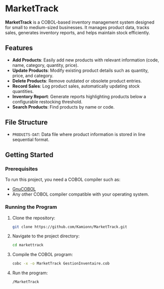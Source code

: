 # MarketTrack

**MarketTrack** is a COBOL-based inventory management system designed for small to medium-sized businesses. It manages product data, tracks sales, generates inventory reports, and helps maintain stock efficiently.

## Features

- **Add Products**: Easily add new products with relevant information (code, name, category, quantity, price).
- **Update Products**: Modify existing product details such as quantity, price, and category.
- **Delete Products**: Remove outdated or obsolete product entries.
- **Record Sales**: Log product sales, automatically updating stock quantities.
- **Inventory Report**: Generate reports highlighting products below a configurable restocking threshold.
- **Search Products**: Find products by name or code.

## File Structure

- `PRODUITS-DAT`: Data file where product information is stored in line sequential format.

## Getting Started

### Prerequisites

To run this project, you need a COBOL compiler such as:
- [GnuCOBOL](https://gnucobol.sourceforge.io/)
- Any other COBOL compiler compatible with your operating system.

### Running the Program

1. Clone the repository:
   ```bash
   git clone https://github.com/Kamionn/MarketTrack.git
2. Navigate to the project directory:
   ```bash
   cd markettrack
3. Compile the COBOL program:
   ```bash
   cobc -x -o MarketTrack GestionInventaire.cob
4. Run the program:
   ```bash
   /MarketTrack
